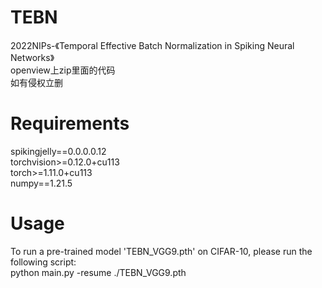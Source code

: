 # TEBN
2022NIPs-《Temporal Effective Batch Normalization in Spiking Neural Networks》  
openview上zip里面的代码  
如有侵权立删
# Requirements
spikingjelly==0.0.0.0.12  
torchvision>=0.12.0+cu113  
torch>=1.11.0+cu113  
numpy==1.21.5  
# Usage
To run a pre-trained model 'TEBN_VGG9.pth' on CIFAR-10, please run the following script:  
python main.py -resume ./TEBN_VGG9.pth
